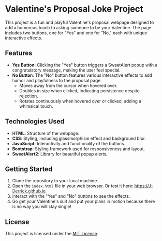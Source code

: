 # Valentine's Proposal Joke Project

This project is a fun and playful Valentine's proposal webpage designed to add a humorous touch to asking someone to be your Valentine. The page includes two buttons, one for "Yes" and one for "No," each with unique interactive effects.

## Features

- **Yes Button**: Clicking the "Yes" button triggers a SweetAlert popup with a congratulatory message, making the user feel special.
- **No Button**: The "No" button features various interactive effects to add humor and playfulness to the proposal page:
  - Moves away from the cursor when hovered over.
  - Doubles in size when clicked, indicating persistence despite rejection.
  - Rotates continuously when hovered over or clicked, adding a whimsical touch.

## Technologies Used

- **HTML**: Structure of the webpage.
- **CSS**: Styling, including glassmorphism effect and background blur.
- **JavaScript**: Interactivity and functionality of the buttons.
- **Bootstrap**: Styling framework used for responsiveness and layout.
- **SweetAlert2**: Library for beautiful popup alerts.

## Getting Started

1. Clone the repository to your local machine.
2. Open the `index.html` file in your web browser. Or test it here: https://J-Derrick.github.io.
3. Interact with the "Yes" and "No" buttons to see the effects.
4. Go get your Valentine's suit and put your plans in motion because there is no way you will stay single!
## License

This project is licensed under the [MIT License](LICENSE).
